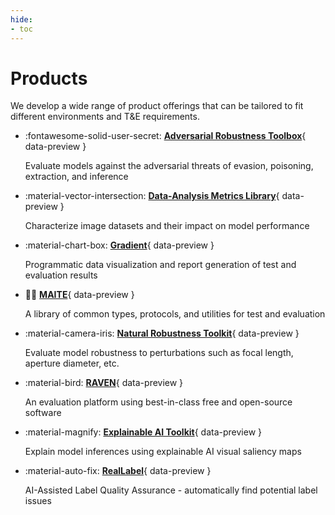 ```yaml
---
hide:
- toc
---
```


# Products

We develop a wide range of product offerings that can be tailored to fit different environments and T&E requirements.

<div class="grid cards" markdown>

-   :fontawesome-solid-user-secret: [**Adversarial Robustness Toolbox**](art.md){ data-preview }

    Evaluate models against the adversarial threats of evasion, poisoning, extraction, and inference

-   :material-vector-intersection: [**Data-Analysis Metrics Library**](daml.md){ data-preview }

    Characterize image datasets and their impact on model performance

-   :material-chart-box: [**Gradient**](gradient.md){ data-preview }

    Programmatic data visualization and report generation of test and evaluation results

-   :pirate_flag: [**MAITE**](maite.md){ data-preview }

    A library of common types, protocols, and utilities for test and evaluation

-   :material-camera-iris: [**Natural Robustness Toolkit**](nrtk.md){ data-preview }

    Evaluate model robustness to perturbations such as focal length, aperture diameter, etc.

-   :material-bird: [**RAVEN**](raven.md){ data-preview }

    An evaluation platform using best-in-class free and open-source software

-   :material-magnify: [**Explainable AI Toolkit**](xaitk.md){ data-preview }

    Explain model inferences using explainable AI visual saliency maps 

-   :material-auto-fix: [**RealLabel**](reallabel.md){ data-preview }

    AI-Assisted Label Quality Assurance - automatically find potential label issues

</div>
